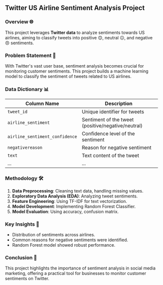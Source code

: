 
## Twitter US Airline Sentiment Analysis Project

### Overview 🌐

This project leverages **Twitter data** to analyze sentiments towards US airlines, aiming to classify tweets into positive 😊, neutral 😐, and negative 😠 sentiments.

### Problem Statement 🚀

With Twitter's vast user base, sentiment analysis becomes crucial for monitoring customer sentiments. This project builds a machine learning model to classify the sentiment of tweets related to US airlines.

### Data Dictionary 📊

| Column Name                   | Description                                   |
| ----------------------------- | --------------------------------------------- |
| `tweet_id`                    | Unique identifier for tweets                  |
| `airline_sentiment`           | Sentiment of the tweet (positive/negative/neutral) |
| `airline_sentiment_confidence`| Confidence level of the sentiment             |
| `negativereason`              | Reason for negative sentiment                 |
| `text`                        | Text content of the tweet                     |
| ...                           | ...                                           |

### Methodology 🛠️

1. **Data Preprocessing**: Cleaning text data, handling missing values.
2. **Exploratory Data Analysis (EDA)**: Analyzing tweet sentiments.
3. **Feature Engineering**: Using TF-IDF for text vectorization.
4. **Model Development**: Implementing Random Forest Classifier.
5. **Model Evaluation**: Using accuracy, confusion matrix.

### Key Insights 🔑

- Distribution of sentiments across airlines.
- Common reasons for negative sentiments were identified.
- Random Forest model showed robust performance.

### Conclusion 📝

This project highlights the importance of sentiment analysis in social media marketing, offering a practical tool for businesses to monitor customer sentiments on Twitter.

